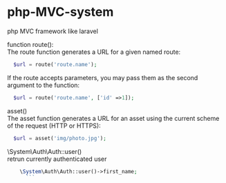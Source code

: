 # php-MVC-system
php MVC  framework like laravel

function route():\
The route function generates a URL for a given named route:
```php
  $url = route('route.name');
  ```
If the route accepts parameters, you may pass them as the second argument to the function:
```php
  $url = route('route.name', ['id' =>1]);
  ```
asset()\
The asset function generates a URL for an asset using the current scheme of the request (HTTP or HTTPS):
```php
  $url = asset('img/photo.jpg');
  ```
  
  \System\Auth\Auth::user()\
retrun currently authenticated user
```php
    \System\Auth\Auth::user()->first_name;
      ```
